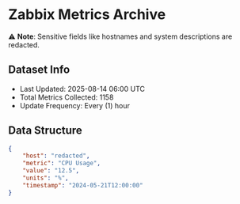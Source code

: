 # Zabbix Metrics Archive

⚠️ **Note**: Sensitive fields like hostnames and system descriptions are redacted.

## Dataset Info
- Last Updated: 2025-08-14 06:00 UTC
- Total Metrics Collected: 1158
- Update Frequency: Every (1) hour

## Data Structure
```json
{
    "host": "redacted",
    "metric": "CPU Usage",
    "value": "12.5",
    "units": "%",
    "timestamp": "2024-05-21T12:00:00"
}
```
